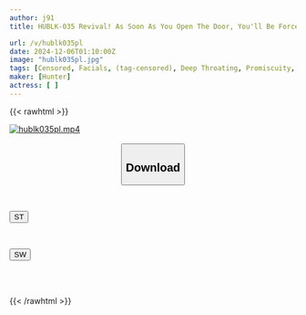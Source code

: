 ```yaml
---
author: j91
title: HUBLK-035 Revival! As Soon As You Open The Door, You'll Be Forced To Do Deep Throating! 20-man Assault Deep Throating Squad! 20 Consecutive Creampies In The Mouth!

url: /v/hublk035pl
date: 2024-12-06T01:10:00Z
image: "hublk035pl.jpg"
tags: [Censored, Facials, (tag-censored), Deep Throating, Promiscuity, Evil	]
maker: [Hunter]
actress: [ ]
---
```



{{< rawhtml >}}

<div class="video" data-videoid="QPLx9Rbjb8u0LWx">
    <a href="javascript:;">
        <img src="/v/hublk035pl/hublk035pl.jpg" width="WIDTH" height="HEIGHT" alt="hublk035pl.mp4" loading="lazy">
    </a>
</div>

<script type="text/javascript" src="https://j91.asia/asset/on-demand-st.js"></script>

<br>
  <link rel="stylesheet" href="https://j91.asia/asset/bs5.css">
  
  <center>
  <button class="btn btn-primary" type="button" data-bs-toggle="collapse" data-bs-target=".multi-collapse" aria-expanded="false" aria-controls="multiCollapseExample1 multiCollapseExample2"><h2>Download</h2></button></center>
</p>
<div class="row">
  <div class="col">
    <div class="collapse multi-collapse" id="multiCollapseExample1">
      <div class="card card-body">
	      	      <br>
<div class="buttons">  
<p><a href="/v/hublk035pl/st.html" target="_blank"><button class="btn-hover color-3"><i class="fa fa-download"></i> ST</button></a></p></div>
    </div>
  </div>
</div>
  <div class="col">
    <div class="collapse multi-collapse" id="multiCollapseExample2">
      <div class="card card-body">
	      <br>
<div class="buttons">
<p><a href="/v/hublk035pl/sw.html" target="_blank"><button class="btn-hover color-2"><i class="fa fa-download"></i> SW</button></a></p></div>
<br><br>
      </div>
    </div>
  </div>
</div>

{{< /rawhtml >}}